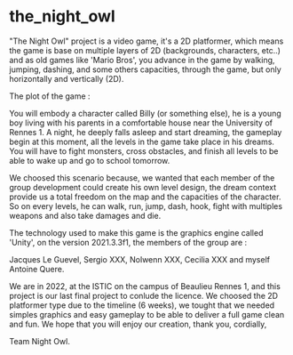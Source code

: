 # the_night_owl

"The Night Owl" project is a video game, it's a 2D platformer, which means the game is base on multiple layers of 2D (backgrounds, characters, etc..) and as old games like 'Mario Bros', you advance in the game by walking, jumping, dashing, and some others capacities, through the game, but only horizontally and vertically (2D).  

The plot of the game : 

You will embody a character called Billy (or something else), he is a young boy living with his parents in a comfortable house near the University of Rennes 1. A night, he deeply falls asleep and start dreaming, the gameplay begin at this moment, all the levels in the game take place in his dreams. You will have to fight monsters, cross obstacles, and finish all levels to be able to wake up and go to school tomorrow.

We choosed this scenario because, we wanted that each member of the group development could create his own level design, the dream context provide us a total freedom on the map and the capacities of the character. So on every levels, he can walk, run, jump, dash, hook, fight with multiples weapons and also take damages and die.

The technology used to make this game is the graphics engine called 'Unity', on the version 2021.3.3f1, the members of the group are :

Jacques Le Guevel, Sergio XXX, Nolwenn XXX, Cecilia XXX and myself Antoine Quere.

We are in 2022, at the ISTIC on the campus of Beaulieu Rennes 1, and this project is our last final project to conlude the licence. We choosed the 2D platformer type due to the timeline (6 weeks), we tought that we needed simples graphics and easy gameplay to be able to deliver a full game clean and fun. We hope that you will enjoy our creation, thank you, cordially,


Team Night Owl.
